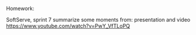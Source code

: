 Homework:

SoftServe, sprint 7
summarize some moments from:
presentation and video https://www.youtube.com/watch?v=PwY_VfTLoPQ